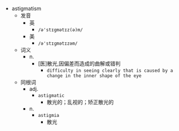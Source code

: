 - astigmatism
  - 发音
    - 英
      - `/ə'stɪgmətɪz(ə)m/`
    - 美
      - `/ə'stɪɡmətɪzəm/`
  - 词义
    - n.
      - [医]散光,因偏差而造成的曲解或错判
        - `difficulty in seeing clearly that is caused by a change in the inner shape of the eye`
  - 同根词
    - adj.
      - `astigmatic`
        - 散光的；乱视的；矫正散光的
    - n.
      - `astigmia`
        - 散光
